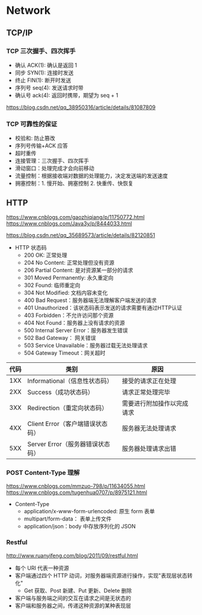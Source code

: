 # Network

## TCP/IP

### TCP 三次握手、四次挥手

- 确认 ACK(1): 确认是返回 1
- 同步 SYN(1): 连接时发送
- 终止 FIN(1): 断开时发送
- 序列号 seq(4): 发送请求时带
- 确认号 ack(4): 返回时携带，期望为 seq + 1

<https://blog.csdn.net/qq_38950316/article/details/81087809>

### TCP 可靠性的保证

- 校验和: 防止篡改
- 序列号传输+ACK 应答
- 超时重传
- 连接管理：三次握手、四次挥手
- 滑动窗口：处理完成才会向前移动
- 流量控制：根据接收端对数据的处理能力，决定发送端的发送速度
- 拥塞控制：1. 慢开始、拥塞控制 2. 快重传、快恢复

## HTTP

<https://www.cnblogs.com/gaozhiqiang/p/11750772.html>
<https://www.cnblogs.com/Java3y/p/8444033.html>

<https://blog.csdn.net/qq_35689573/article/details/82120851>

- HTTP 状态码
  - 200 OK: 正常处理
  - 204 No Content: 正常处理但没有资源
  - 206 Partial Content: 是对资源某一部分的请求
  - 301 Moved Permanently: 永久重定向
  - 302 Found: 临师重定向
  - 304 Not Modified: 文档内容未变化
  - 400 Bad Request：服务器端无法理解客户端发送的请求
  - 401 Unauthorized：该状态码表示发送的请求需要有通过HTTP认证
  - 403 Forbidden：不允许访问那个资源
  - 404 Not Found：服务器上没有请求的资源
  - 500 Internal Server Error：服务器发生错误
  - 502 Bad Gateway： 网关错误
  - 503 Service Unavailable：服务器过载无法处理请求
  - 504 Gateway Timeout：网关超时

| 代码 | 类别                             | 原因                       |
| ---- | -------------------------------- | -------------------------- |
| 1XX  | Informational（信息性状态码）    | 接受的请求正在处理         |
| 2XX  | Success（成功状态码）            | 请求正常处理完毕           |
| 3XX  | Redirection（重定向状态码）      | 需要进行附加操作以完成请求 |
| 4XX  | Client Error（客户端错误状态码） | 服务器无法处理请求         |
| 5XX  | Server Error（服务器错误状态码） | 服务器处理请求出错         |


### POST Content-Type 理解

<https://www.cnblogs.com/mmzuo-798/p/11634055.html>
<https://www.cnblogs.com/tugenhua0707/p/8975121.html>

- Content-Type
  - application/x-www-form-urlencoded: 原生 form 表单
  - multipart/form-data： 表单上传文件
  - application/json：body 中存放序列化的 JSON

### Restful

<http://www.ruanyifeng.com/blog/2011/09/restful.html>

- 每个 URI 代表一种资源
- 客户端通过四个 HTTP 动词，对服务器端资源进行操作，实现"表现层状态转化"
  - Get 获取、Post 新建、Put 更新、Delete 删除
- 客户端与服务端之间的交互在请求之间是无状态的
- 客户端和服务器之间，传递这种资源的某种表现层

